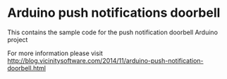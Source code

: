 Arduino push notifications doorbell
===================================

This contains the sample code for the push notification doorbell Arduino project

For more information please visit http://blog.vicinitysoftware.com/2014/11/arduino-push-notification-doorbell.html

